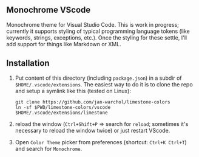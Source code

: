 Monochrome VScode
-----------------

Monochrome theme for Visual Studio Code. This is work in progress; currently it
supports styling of typical programming language tokens (like keywords,
strings, exceptions, etc.). Once the styling for these settle, I'll add support
for things like Markdown or XML.

Installation
------------

1.  Put content of this directory (including `package.json`) in a subdir of
    `$HOME/.vscode/extensions`.  The easiest way to do it is to clone the repo
    and setup a symlink like this (tested on Linux):

        git clone https://github.com/jan-warchol/limestone-colors
        ln -sf $PWD/limestone-colors/vscode $HOME/.vscode/extensions/limestone

1.  reload the window (`Ctrl+Shift+P` => search for `reload`; sometimes it's
    necessary to reload the window twice) or just restart VScode.

1.  Open `Color Theme` picker from preferences (shortcut: `Ctrl+K Ctrl+T`) and
    search for `Monochrome`.
